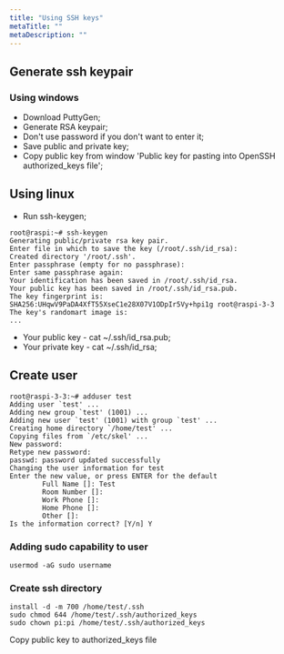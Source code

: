 ```yaml
---
title: "Using SSH keys"
metaTitle: ""
metaDescription: ""
---
```


## Generate ssh keypair

### Using windows

- Download PuttyGen;
- Generate RSA keypair;
- Don't use password if you don't want to enter it;
- Save public and private key;
- Copy public key from window 'Public key for pasting into OpenSSH authorized_keys file';

## Using linux
- Run ssh-keygen;

```
root@raspi:~# ssh-keygen
Generating public/private rsa key pair.
Enter file in which to save the key (/root/.ssh/id_rsa):
Created directory '/root/.ssh'.
Enter passphrase (empty for no passphrase):
Enter same passphrase again:
Your identification has been saved in /root/.ssh/id_rsa.
Your public key has been saved in /root/.ssh/id_rsa.pub.
The key fingerprint is:
SHA256:UHqwV9PaDA4XfT55XseC1e28X07V1ODpIr5Vy+hpi1g root@raspi-3-3
The key's randomart image is:
...
```

- Your public key - cat ~/.ssh/id_rsa.pub;
- Your private key - cat ~/.ssh/id_rsa;

## Create user

```
root@raspi-3-3:~# adduser test
Adding user `test' ...
Adding new group `test' (1001) ...
Adding new user `test' (1001) with group `test' ...
Creating home directory `/home/test' ...
Copying files from `/etc/skel' ...
New password:
Retype new password:
passwd: password updated successfully
Changing the user information for test
Enter the new value, or press ENTER for the default
        Full Name []: Test
        Room Number []:
        Work Phone []:
        Home Phone []:
        Other []:
Is the information correct? [Y/n] Y
```

### Adding sudo capability to user

```
usermod -aG sudo username
```

### Create ssh directory

```
install -d -m 700 /home/test/.ssh
sudo chmod 644 /home/test/.ssh/authorized_keys
sudo chown pi:pi /home/test/.ssh/authorized_keys
```

Copy public key to authorized_keys file
